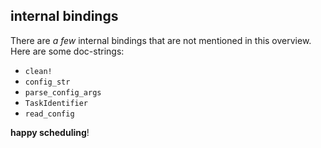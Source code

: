 ## internal bindings
There are *a few* internal bindings that are not mentioned in this overview. Here are some doc-strings:
- `clean!`
- `config_str`
- `parse_config_args`
- `TaskIdentifier`
- `read_config`

**happy scheduling**!


